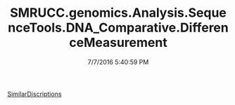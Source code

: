 ﻿---
title: SMRUCC.genomics.Analysis.SequenceTools.DNA_Comparative.DifferenceMeasurement
date: 7/7/2016 5:40:59 PM
---

[SimilarDiscriptions](T-SMRUCC.genomics.Analysis.SequenceTools.DNA_Comparative.DifferenceMeasurement.SimilarDiscriptions.html)
